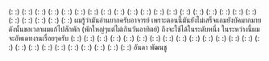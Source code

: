 (: :) (: :) (: :) (: :) (: :) (: :) (: :) (: :) (: :) (: :) (: :) (: :) (: :) (: :) (: :) (: :) (: :) (: :) (: :) (: :) (: :) (: :) (: :) (: :)
ผมรู้ว่ามันอ่านยากครับอาจารย์ เพราะตอนนี้มันยังไม่เสร็จแถมยังบัคมากมายดังนั้นขอเวลาผมแก้ไปสักพัก
(พักใหญ่ๆแต่ไม่เกินวันอาทิตย์) ถึงจะใช้ได้ในระดับหนึ่ง ในระหว่างนี้ผมจะอัพเดทงานเรื่อยๆครับ
(: :) (: :) (: :) (: :) (: :) (: :) (: :) (: :) (: :) (: :) (: :) (: :) (: :) (: :) (: :) (: :) (: :) (: :) (: :) (: :) (: :) (: :) (: :) (: :)
อันดา พัฒนชู
